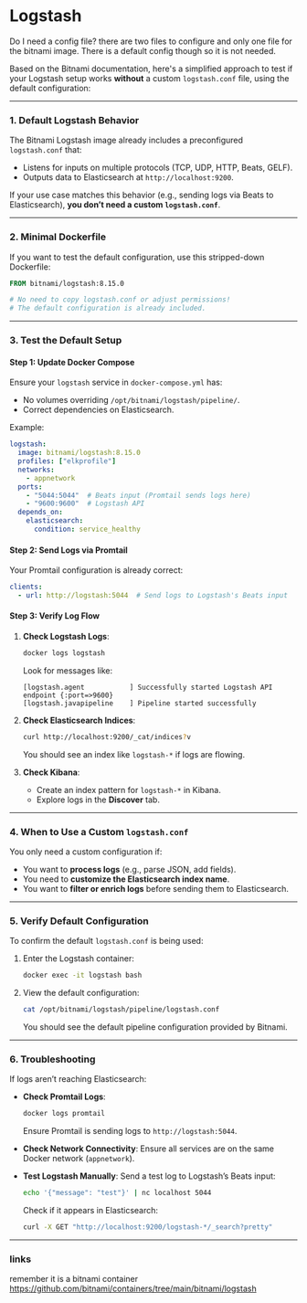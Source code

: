 # Logstash

Do I need a config file? there are two files to configure and only one file for the bitnami image. There is a default config though so it is not needed.

Based on the Bitnami documentation, here's a simplified approach to test if your Logstash setup works **without** a custom `logstash.conf` file, using the default configuration:

---

### **1. Default Logstash Behavior**
The Bitnami Logstash image already includes a preconfigured `logstash.conf` that:
- Listens for inputs on multiple protocols (TCP, UDP, HTTP, Beats, GELF).
- Outputs data to Elasticsearch at `http://localhost:9200`.

If your use case matches this behavior (e.g., sending logs via Beats to Elasticsearch), **you don’t need a custom `logstash.conf`**.

---

### **2. Minimal Dockerfile**
If you want to test the default configuration, use this stripped-down Dockerfile:
```Dockerfile
FROM bitnami/logstash:8.15.0

# No need to copy logstash.conf or adjust permissions!
# The default configuration is already included.
```

---

### **3. Test the Default Setup**
#### **Step 1: Update Docker Compose**
Ensure your `logstash` service in `docker-compose.yml` has:
- No volumes overriding `/opt/bitnami/logstash/pipeline/`.
- Correct dependencies on Elasticsearch.

Example:
```yaml
logstash:
  image: bitnami/logstash:8.15.0
  profiles: ["elkprofile"]
  networks:
    - appnetwork
  ports:
    - "5044:5044"  # Beats input (Promtail sends logs here)
    - "9600:9600"  # Logstash API
  depends_on:
    elasticsearch:
      condition: service_healthy
```

#### **Step 2: Send Logs via Promtail**
Your Promtail configuration is already correct:
```yaml
clients:
  - url: http://logstash:5044  # Send logs to Logstash's Beats input
```

#### **Step 3: Verify Log Flow**
1. **Check Logstash Logs**:
   ```bash
   docker logs logstash
   ```
   Look for messages like:
   ```
   [logstash.agent           ] Successfully started Logstash API endpoint {:port=>9600}
   [logstash.javapipeline    ] Pipeline started successfully
   ```

2. **Check Elasticsearch Indices**:
   ```bash
   curl http://localhost:9200/_cat/indices?v
   ```
   You should see an index like `logstash-*` if logs are flowing.

3. **Check Kibana**:
   - Create an index pattern for `logstash-*` in Kibana.
   - Explore logs in the **Discover** tab.

---

### **4. When to Use a Custom `logstash.conf`**
You only need a custom configuration if:
- You want to **process logs** (e.g., parse JSON, add fields).
- You need to **customize the Elasticsearch index name**.
- You want to **filter or enrich logs** before sending them to Elasticsearch.

---

### **5. Verify Default Configuration**
To confirm the default `logstash.conf` is being used:
1. Enter the Logstash container:
   ```bash
   docker exec -it logstash bash
   ```
2. View the default configuration:
   ```bash
   cat /opt/bitnami/logstash/pipeline/logstash.conf
   ```
   You should see the default pipeline configuration provided by Bitnami.

---

### **6. Troubleshooting**
If logs aren’t reaching Elasticsearch:
- **Check Promtail Logs**:
  ```bash
  docker logs promtail
  ```
  Ensure Promtail is sending logs to `http://logstash:5044`.

- **Check Network Connectivity**:
  Ensure all services are on the same Docker network (`appnetwork`).

- **Test Logstash Manually**:
  Send a test log to Logstash’s Beats input:
  ```bash
  echo '{"message": "test"}' | nc localhost 5044
  ```
  Check if it appears in Elasticsearch:
  ```bash
  curl -X GET "http://localhost:9200/logstash-*/_search?pretty"
  ```

---


### links

remember it is a bitnami container  
https://github.com/bitnami/containers/tree/main/bitnami/logstash